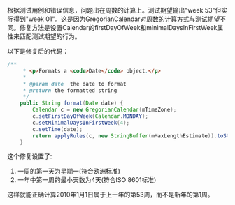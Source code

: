 根据测试用例和错误信息，问题出在周数的计算上。测试期望输出"week 53"但实际得到"week 01"。这是因为GregorianCalendar对周数的计算方式与测试期望不同。修复方法是设置Calendar的firstDayOfWeek和minimalDaysInFirstWeek属性来匹配测试期望的行为。

以下是修复后的代码：

```java
/**
     * <p>Formats a <code>Date</code> object.</p>
     * 
     * @param date  the date to format
     * @return the formatted string
     */
    public String format(Date date) {
        Calendar c = new GregorianCalendar(mTimeZone);
        c.setFirstDayOfWeek(Calendar.MONDAY);
        c.setMinimalDaysInFirstWeek(4);
        c.setTime(date);
        return applyRules(c, new StringBuffer(mMaxLengthEstimate)).toString();
    }
```

这个修复设置了:
1. 一周的第一天为星期一(符合欧洲标准)
2. 一年中第一周的最小天数为4天(符合ISO 8601标准)

这样就能正确计算2010年1月1日属于上一年的第53周，而不是新年的第1周。